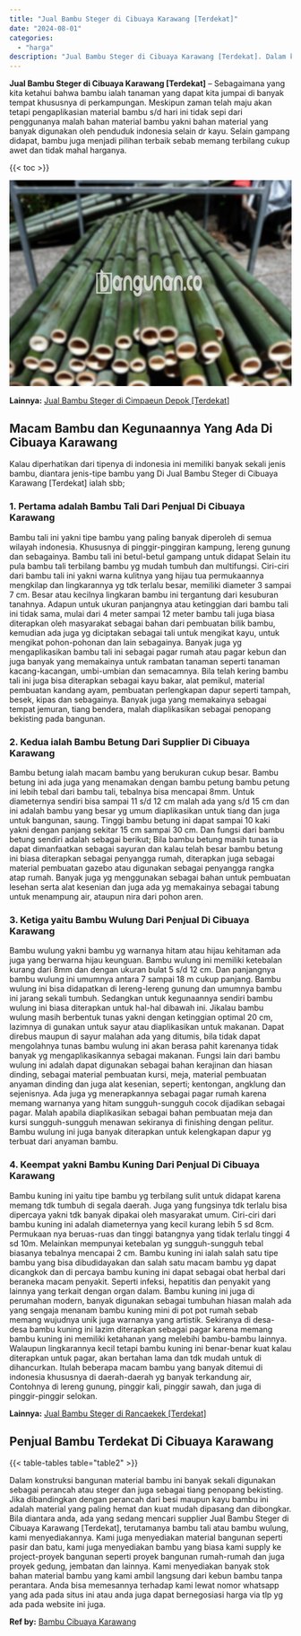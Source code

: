 ```yaml
---
title: "Jual Bambu Steger di Cibuaya Karawang [Terdekat]"
date: "2024-08-01"
categories: 
  - "harga"
description: "Jual Bambu Steger di Cibuaya Karawang [Terdekat]. Dalam konstruksi bangunan material bambu ini banyak sekali digunakan sebagai perancah atau steger dan juga..."
---
```


**Jual Bambu Steger di Cibuaya Karawang \[Terdekat\]** – Sebagaimana yang kita ketahui bahwa bambu ialah tanaman yang dapat kita jumpai di banyak tempat khususnya di perkampungan. Meskipun zaman telah maju akan tetapi pengaplikasian material bambu s/d hari ini tidak sepi dari penggunanya malah bahan material bambu yakni bahan material yang banyak digunakan oleh penduduk indonesia selain dr kayu. Selain gampang didapat, bambu juga menjadi pilihan terbaik sebab memang terbilang cukup awet dan tidak mahal harganya.

{{< toc >}}

![Jual Bambu Steger di Cibuaya Karawang [Terdekat]](/images/jual-bambu-tali-40.png)

**Lainnya:** [Jual Bambu Steger di Cimpaeun Depok \[Terdekat\]](https://bambu.bangunan.co/jual-bambu-steger-di-cimpaeun-depok-terdekat/)

## Macam Bambu dan Kegunaannya Yang Ada Di Cibuaya Karawang

Kalau diperhatikan dari tipenya di indonesia ini memiliki banyak sekali jenis bambu, diantara jenis-tipe bambu yang Di Jual Bambu Steger di Cibuaya Karawang \[Terdekat\] ialah sbb;

### 1\. Pertama adalah Bambu Tali Dari Penjual Di Cibuaya Karawang

Bambu tali ini yakni tipe bambu yang paling banyak diperoleh di semua wilayah indonesia. Khususnya di pinggir-pinggiran kampung, lereng gunung dan sebagainya. Bambu tali ini betul-betul gampang untuk didapat Selain itu pula bambu tali terbilang bambu yg mudah tumbuh dan multifungsi. Ciri-ciri dari bambu tali ini yakni warna kulitnya yang hijau tua permukaannya mengkilap dan lingkarannya yg tdk terlalu besar, memiliki diameter 3 sampai 7 cm. Besar atau kecilnya lingkaran bambu ini tergantung dari kesuburan tanahnya. Adapun untuk ukuran panjangnya atau ketinggian dari bambu tali ini tidak sama, mulai dari 4 meter sampai 12 meter bambu tali juga biasa diterapkan oleh masyarakat sebagai bahan dari pembuatan bilik bambu, kemudian ada juga yg diciptakan sebagai tali untuk mengikat kayu, untuk mengikat pohon-pohonan dan lain sebagainya. Banyak juga yg mengaplikasikan bambu tali ini sebagai pagar rumah atau pagar kebun dan juga banyak yang memakainya untuk rambatan tanaman seperti tanaman kacang-kacangan, umbi-umbian dan semacamnya. Bila telah kering bambu tali ini juga bisa diterapkan sebagai kayu bakar, alat pemikul, material pembuatan kandang ayam, pembuatan perlengkapan dapur seperti tampah, besek, kipas dan sebagainya. Banyak juga yang memakainya sebagai tempat jemuran, tiang bendera, malah diaplikasikan sebagai penopang bekisting pada bangunan.

### 2\. Kedua ialah Bambu Betung Dari Supplier Di Cibuaya Karawang

Bambu betung ialah macam bambu yang berukuran cukup besar. Bambu betung ini ada juga yang menamakan dengan bambu petung bambu petung ini lebih tebal dari bambu tali, tebalnya bisa mencapai 8mm. Untuk diameternya sendiri bisa sampai 11 s/d 12 cm malah ada yang s/d 15 cm dan ini adalah bambu yang besar yg umum diaplikasikan untuk tiang dan juga untuk bangunan, saung. Tinggi bambu betung ini dapat sampai 10 kaki yakni dengan panjang sekitar 15 cm sampai 30 cm. Dan fungsi dari bambu betung sendiri adalah sebagai berikut; Bila bambu betung masih tunas ia dapat dimanfaatkan sebagai sayuran dan kalau telah besar bambu betung ini biasa diterapkan sebagai penyangga rumah, diterapkan juga sebagai material pembuatan gazebo atau digunakan sebagai penyangga rangka atap rumah. Banyak juga yg menggunakan sebagai bahan untuk pembuatan lesehan serta alat kesenian dan juga ada yg memakainya sebagai tabung untuk menampung air, ataupun nira dari pohon aren.

### 3\. Ketiga yaitu Bambu Wulung Dari Penjual Di Cibuaya Karawang

Bambu wulung yakni bambu yg warnanya hitam atau hijau kehitaman ada juga yang berwarna hijau keunguan. Bambu wulung ini memiliki ketebalan kurang dari 8mm dan dengan ukuran bulat 5 s/d 12 cm. Dan panjangnya bambu wulung ini umumnya antara 7 sampai 18 m cukup panjang. Bambu wulung ini bisa didapatkan di lereng-lereng gunung dan umumnya bambu ini jarang sekali tumbuh. Sedangkan untuk kegunaannya sendiri bambu wulung ini biasa diterapkan untuk hal-hal dibawah ini. Jikalau bambu wulung masih berbentuk tunas yakni dengan ketinggian optimal 20 cm, lazimnya di gunakan untuk sayur atau diaplikasikan untuk makanan. Dapat direbus maupun di sayur malahan ada yang ditumis, bila tidak dapat mengolahnya tunas bambu wulung ini akan berasa pahit karenanya tidak banyak yg mengaplikasikannya sebagai makanan. Fungsi lain dari bambu wulung ini adalah dapat digunakan sebagai bahan kerajinan dan hiasan dinding, sebagai material pembuatan kursi, meja, material pembuatan anyaman dinding dan juga alat kesenian, seperti; kentongan, angklung dan sejenisnya. Ada juga yg menerapkannya sebagai pagar rumah karena memang warnanya yang hitam sungguh-sungguh cocok dijadikan sebagai pagar. Malah apabila diaplikasikan sebagai bahan pembuatan meja dan kursi sungguh-sungguh menawan sekiranya di finishing dengan pelitur. Bambu wulung ini juga banyak diterapkan untuk kelengkapan dapur yg terbuat dari anyaman bambu.

### 4\. Keempat yakni Bambu Kuning Dari Penjual Di Cibuaya Karawang

Bambu kuning ini yaitu tipe bambu yg terbilang sulit untuk didapat karena memang tdk tumbuh di segala daerah. Juga yang fungsinya tdk terlalu bisa dipercaya yakni tdk banyak dipakai oleh masyarakat umum. Ciri-ciri dari bambu kuning ini adalah diameternya yang kecil kurang lebih 5 sd 8cm. Permukaan nya beruas-ruas dan tinggi batangnya yang tidak terlalu tinggi 4 sd 10m. Melainkan mempunyai ketebalan yg sungguh-sungguh tebal biasanya tebalnya mencapai 2 cm. Bambu kuning ini ialah salah satu tipe bambu yang bisa dibudidayakan dan salah satu macam bambu yg dapat dicangkok dan di percaya bambu kuning ini dapat sebagai obat herbal dari beraneka macam penyakit. Seperti infeksi, hepatitis dan penyakit yang lainnya yang terkait dengan organ dalam. Bambu kuning ini juga di perumahan modern, banyak digunakan sebagai tumbuhan hiasan malah ada yang sengaja menanam bambu kuning mini di pot pot rumah sebab memang wujudnya unik juga warnanya yang artistik. Sekiranya di desa-desa bambu kuning ini lazim diterapkan sebagai pagar karena memang bambu kuning ini memiliki ketahanan yang melebihi bambu-bambu lainnya. Walaupun lingkarannya kecil tetapi bambu kuning ini benar-benar kuat kalau diterapkan untuk pagar, akan bertahan lama dan tdk mudah untuk di dihancurkan. Itulah beberapa macam bambu yang banyak ditemui di indonesia khususnya di daerah-daerah yg banyak terkandung air, Contohnya di lereng gunung, pinggir kali, pinggir sawah, dan juga di pinggir-pinggir selokan.

**Lainnya:** [Jual Bambu Steger di Rancaekek \[Terdekat\]](https://bambu.bangunan.co/jual-bambu-steger-di-rancaekek-terdekat/)

## Penjual Bambu Terdekat Di Cibuaya Karawang

{{< table-tables table="table2" >}}

Dalam konstruksi bangunan material bambu ini banyak sekali digunakan sebagai perancah atau steger dan juga sebagai tiang penopang bekisting. Jika dibandingkan dengan perancah dari besi maupun kayu bambu ini adalah material yang paling hemat dan kuat mudah dipasang dan dibongkar. Bila diantara anda, ada yang sedang mencari supplier Jual Bambu Steger di Cibuaya Karawang \[Terdekat\], terutamanya bambu tali atau bambu wulung, kami menyediakannya. Kami juga menyediakan material bangunan seperti pasir dan batu, kami juga menyediakan bambu yang biasa kami supply ke project-proyek bangunan seperti proyek bangunan rumah-rumah dan juga proyek gedung, jembatan dan lainnya. Kami menyediakan banyak stok bahan material bambu yang kami ambil langsung dari kebun bambu tanpa perantara. Anda bisa memesannya terhadap kami lewat nomor whatsapp yang ada pada situs ini atau anda juga dapat bernegosiasi harga via tlp yg ada pada website ini juga.

**Ref by:** [Bambu Cibuaya Karawang](https://id.wikipedia.org/wiki/Bambu)
